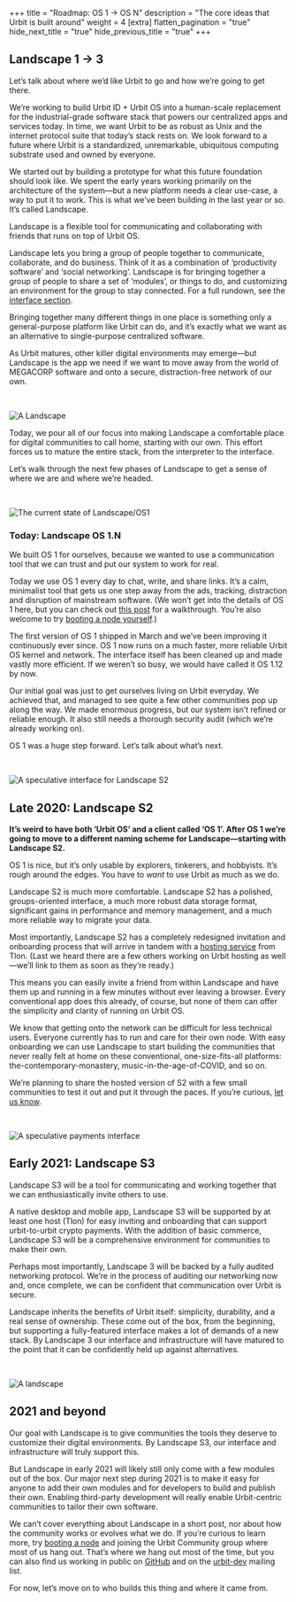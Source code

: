 +++
title = "Roadmap: OS 1 -> OS N"
description = "The core ideas that Urbit is built around"
weight = 4
[extra]
flatten_pagination = "true"
hide_next_title = "true"
hide_previous_title = "true"
+++

## Landscape 1 → 3

Let’s talk about where we’d like Urbit to go and how we’re going to get there.

We’re working to build Urbit ID + Urbit OS into a human-scale replacement for the industrial-grade software stack that powers our centralized apps and services today. In time, we want Urbit to be as robust as Unix and the internet protocol suite that today’s stack rests on. We look forward to a future where Urbit is a standardized, unremarkable, ubiquitous computing substrate used and owned by everyone.

We started out by building a prototype for what this future foundation should look like. We spent the early years working primarily on the architecture of the system—but a new platform needs a clear use-case, a way to put it to work. This is what we’ve been building in the last year or so. It’s called Landscape.

Landscape is a flexible tool for communicating and collaborating with friends that runs on top of Urbit OS.

Landscape lets you bring a group of people together to communicate, collaborate, and do business. Think of it as a combination of ‘productivity software’ and ‘social networking’. Landscape is for bringing together a group of people to share a set of ‘modules’, or things to do, and customizing an environment for the group to stay connected. For a full rundown, see the [interface section](https://urbit.org/understanding-urbit/interface/).

Bringing together many different things in one place is something only a general-purpose platform like Urbit can do, and it’s exactly what we want as an alternative to single-purpose centralized software.

As Urbit matures, other killer digital environments may emerge—but Landscape is the app we need if we want to move away from the world of MEGACORP software and onto a secure, distraction-free network of our own.

<br>

![A Landscape](https://storage.googleapis.com/media.urbit.org/tlon/landscape.png)

Today, we pour all of our focus into making Landscape a comfortable place for digital communities to call home, starting with our own. This effort forces us to mature the entire stack, from the interpreter to the interface.

Let’s walk through the next few phases of Landscape to get a sense of where we are and where we’re headed.

<br>

![The current state of Landscape/OS1](https://storage.googleapis.com/media.urbit.org/site/understanding-urbit/uu-interface-3.png)

### Today: Landscape OS 1.N

We built OS 1 for ourselves, because we wanted to use a communication tool that we can trust and put our system to work for real.

Today we use OS 1 every day to chat, write, and share links. It’s a calm, minimalist tool that gets us one step away from the ads, tracking, distraction and disruption of mainstream software. (We won’t get into the details of OS 1 here, but you can check out [this post](https://urbit.org/blog/introducing-os1/) for a walkthrough. You’re also welcome to try [booting a node yourself](https://urbit.org/getting-started/).)

The first version of OS 1 shipped in March and we’ve been improving it continuously ever since. OS 1 now runs on a much faster, more reliable Urbit OS kernel and network. The interface itself has been cleaned up and made vastly more efficient. If we weren’t so busy, we would have called it OS 1.12 by now.

Our initial goal was just to get ourselves living on Urbit everyday. We achieved that, and managed to see quite a few other communities pop up along the way. We made enormous progress, but our system isn’t refined or reliable enough. It also still needs a thorough security audit (which we’re already working on).

OS 1 was a huge step forward. Let’s talk about what’s next.

<br>

![A speculative interface for Landscape S2](https://storage.googleapis.com/media.urbit.org/site/understanding-urbit/uu-interface-4.png)

## Late 2020: Landscape S2

**It’s weird to have both ‘Urbit OS’ and a client called ‘OS 1’. After OS 1 we’re going to move to a different naming scheme for Landscape—starting with Landscape S2.**

OS 1 is nice, but it’s only usable by explorers, tinkerers, and hobbyists. It’s rough around the edges. You have to _want_ to use Urbit as much as we do.

Landscape S2 is much more comfortable. Landscape S2 has a polished, groups-oriented interface, a much more robust data storage format, significant gains in performance and memory management, and a much more reliable way to migrate your data.

Most importantly, Landscape S2 has a completely redesigned invitation and onboarding process that will arrive in tandem with a [hosting service](https://tlon.io) from Tlon. (Last we heard there are a few others working on Urbit hosting as well—we’ll link to them as soon as they’re ready.)

This means you can easily invite a friend from within Landscape and have them up and running in a few minutes without ever leaving a browser. Every conventional app does this already, of course, but none of them can offer the simplicity and clarity of running on Urbit OS.

We know that getting onto the network can be difficult for less technical users. Everyone currently has to run and care for their own node. With easy onboarding we can use Landscape to start building the communities that never really felt at home on these conventional, one-size-fits-all platforms: the-contemporary-monastery, music-in-the-age-of-COVID, and so on.

We’re planning to share the hosted version of S2 with a few small communities to test it out and put it through the paces. If you’re curious, [let us know](https://tlon.io).

<br>

![A speculative payments interface](https://storage.googleapis.com/media.urbit.org/site/understanding-urbit/uu-roadmap-4.jpg)

## Early 2021: Landscape S3

Landscape S3 will be a tool for communicating and working together that we can enthusiastically invite others to use.

A native desktop and mobile app, Landscape S3 will be supported by at least one host (Tlon) for easy inviting and onboarding that can support urbit-to-urbit crypto payments. With the addition of basic commerce, Landscape S3 will be a comprehensive environment for communities to make their own.

Perhaps most importantly, Landscape 3 will be backed by a fully audited networking protocol. We’re in the process of auditing our networking now and, once complete, we can be confident that communication over Urbit is secure.

Landscape inherits the benefits of Urbit itself: simplicity, durability, and a real sense of ownership. These come out of the box, from the beginning, but supporting a fully-featured interface makes a lot of demands of a new stack. By Landscape 3 our interface and infrastructure will have matured to the point that it can be confidently held up against alternatives.

<br>

![A landscape](https://storage.googleapis.com/media.urbit.org/site/understanding-urbit/uu-roadmap-5.jpg)

## 2021 and beyond

Our goal with Landscape is to give communities the tools they deserve to customize their digital environments. By Landscape S3, our interface and infrastructure will truly support this.

But Landscape in early 2021 will likely still only come with a few modules out of the box. Our major next step during 2021 is to make it easy for anyone to add their own modules and for developers to build and publish their own. Enabling third-party development will really enable Urbit-centric communities to tailor their own software.

We can’t cover everything about Landscape in a short post, nor about how the community works or evolves what we do. If you’re curious to learn more, try [booting a node](https://urbit.org/getting-started/) and joining the Urbit Community group where most of us hang out. That’s where we hang out most of the time, but you can also find us working in public on [GitHub](https://github.com/urbit) and on the [urbit-dev](https://groups.google.com/a/urbit.org/g/dev) mailing list.

For now, let’s move on to who builds this thing and where it came from.
